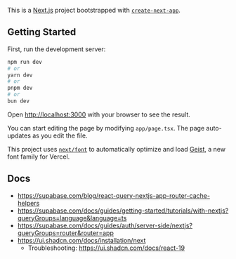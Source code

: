 This is a [Next.js](https://nextjs.org) project bootstrapped with [`create-next-app`](https://nextjs.org/docs/app/api-reference/cli/create-next-app).

## Getting Started

First, run the development server:

```bash
npm run dev
# or
yarn dev
# or
pnpm dev
# or
bun dev
```

Open [http://localhost:3000](http://localhost:3000) with your browser to see the result.

You can start editing the page by modifying `app/page.tsx`. The page auto-updates as you edit the file.

This project uses [`next/font`](https://nextjs.org/docs/app/building-your-application/optimizing/fonts) to automatically optimize and load [Geist](https://vercel.com/font), a new font family for Vercel.

## Docs

- https://supabase.com/blog/react-query-nextjs-app-router-cache-helpers
- https://supabase.com/docs/guides/getting-started/tutorials/with-nextjs?queryGroups=language&language=ts
- https://supabase.com/docs/guides/auth/server-side/nextjs?queryGroups=router&router=app
- https://ui.shadcn.com/docs/installation/next
  - Troubleshooting: https://ui.shadcn.com/docs/react-19
